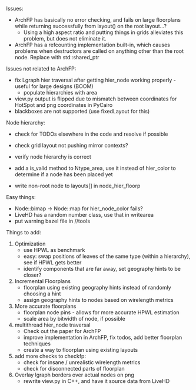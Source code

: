 Issues:
 - ArchFP has basically no error checking, and fails on large floorplans while returning successfully from layout() on the root layout...?
    - Using a high aspect ratio and putting things in grids alleviates this problem, but does not eliminate it.
 - ArchFP has a refcounting implementation built-in, which causes problems when destructors are called on anything other than the root node.  Replace with std::shared_ptr

Issues not related to ArchFP:
 - fix Lgraph hier traversal after getting hier_node working properly - useful for large designs (BOOM)
    - populate hierarchies with area
 - view.py output is flipped due to mismatch between coordinates for HotSpot and png coordinates in PyCairo
 - blackboxes are not supported (use fixedLayout for this)

Node hierarchy:
 - check for TODOs elsewhere in the code and resolve if possible

 - check grid layout not pushing mirror contexts?
 - verify node hierarchy is correct
 - add a is_valid method to Ntype_area, use it instead of hier_color to determine if a node has been placed yet
 - write non-root node to layouts[] in node_hier_floorp

Easy things:
 - Node::bimap -> Node::map for hier_node_color fails?
 - LiveHD has a random number class, use that in writearea
 - put warning bazel file in //tools

Things to add:
1. Optimization
   - use HPWL as benchmark
   - easy: swap positions of leaves of the same type (within a hierarchy), see if HPWL gets better
   - identify components that are far away, set geography hints to be closer?
2. Incremental Floorplans
   - floorplan using existing geography hints instead of randomly choosing a hint
   - assign geography hints to nodes based on wirelength metrics
3. More accurate floorplans
   - floorplan node pins - allows for more accurate HPWL estimation
   - scale area by bitwidth of node, if possible
4. multithread hier_node traversal
   - Check out the paper for ArchFP
   - improve implementation in ArchFP, fix todos, add better floorplan techniques
   - create a way to floorplan using existing layouts
5. add more checks to checkfp:
   - check for insane / unrealistic wirelength metrics
   - check for disconnected parts of floorplan
6. Overlay lgraph borders over actual nodes on png
   - rewrite view.py in C++, and have it source data from LiveHD
